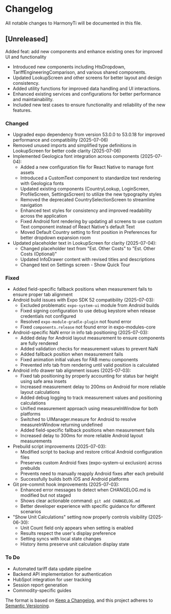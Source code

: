 # Changelog

All notable changes to HarmonyTi will be documented in this file.

## [Unreleased]

Added
feat: add new components and enhance existing ones for improved UI and functionality

- Introduced new components including HtsDropdown, TariffEngineeringComparison, and various shared components.
- Updated LookupScreen and other screens for better layout and design consistency.
- Added utility functions for improved data handling and UI interactions.
- Enhanced existing services and configurations for better performance and maintainability.
- Included new test cases to ensure functionality and reliability of the new features.

### Changed

- Upgraded expo dependency from version 53.0.0 to 53.0.18 for improved performance and compatibility (2025-07-06)
- Removed unused imports and simplified type definitions in LookupScreen for better code clarity (2025-07-06)
- Implemented Geologica font integration across components (2025-07-04):
  - Added a new configuration file for React Native to manage font assets
  - Introduced a CustomText component to standardize text rendering with Geologica fonts
  - Updated existing components (CountryLookup, LoginScreen, ProfileScreen, SettingsScreen) to utilize the new typography styles
  - Removed the deprecated CountrySelectionScreen to streamline navigation
  - Enhanced text styles for consistency and improved readability across the application
  - Fixed Android font rendering by updating all screens to use custom Text component instead of React Native's default Text
  - Moved Default Country setting to first position in Preferences for better dropdown expansion room
- Updated placeholder text in LookupScreen for clarity (2025-07-04):
  - Changed placeholder text from "Est. Other Costs" to "Est. Other Costs (Optional)"
  - Updated InfoDrawer content with revised titles and descriptions
  - Changed text on Settings screen - Show Quick Tour

### Fixed

- Added field-specific fallback positions when measurement fails to ensure proper tab alignment
- Android build issues with Expo SDK 52 compatibility (2025-07-03):
  - Excluded problematic `expo-system-ui` module from Android builds
  - Fixed signing configuration to use debug keystore when release credentials not configured
  - Resolved `expo-module-gradle-plugin` not found error
  - Fixed `components.release` not found error in expo-modules-core
- Android-specific NaN error in info tab positioning (2025-07-03):
  - Added delay for Android layout measurement to ensure components are fully rendered
  - Added validation checks for measurement values to prevent NaN
  - Added fallback position when measurement fails
  - Fixed animation initial values for FAB menu components
  - Prevented info tab from rendering until valid position is calculated
- Android info drawer tab alignment issues (2025-07-03):
  - Fixed tab positioning by properly accounting for status bar height using safe area insets
  - Increased measurement delay to 200ms on Android for more reliable layout calculations
  - Added debug logging to track measurement values and positioning calculations
  - Unified measurement approach using measureInWindow for both platforms
  - Switched to UIManager.measure for Android to resolve measureInWindow returning undefined
  - Added field-specific fallback positions when measurement fails
  - Increased delay to 300ms for more reliable Android layout measurements
- Prebuild script improvements (2025-07-03):
  - Modified script to backup and restore critical Android configuration files
  - Preserves custom Android fixes (expo-system-ui exclusion) across prebuilds
  - Prevents need to manually reapply Android fixes after each prebuild
  - Successfully builds both iOS and Android platforms
- Git pre-commit hook improvements (2025-07-03):
  - Enhanced error messages to detect when CHANGELOG.md is modified but not staged
  - Shows clear actionable command: `git add CHANGELOG.md`
  - Better developer experience with specific guidance for different scenarios
- "Show Unit Calculations" setting now properly controls visibility (2025-06-30):
  - Unit Count field only appears when setting is enabled
  - Results respect the user's display preference
  - Setting syncs with local state changes
  - History items preserve unit calculation display state

### To Do

- Automated tariff data update pipeline
- Backend API implementation for authentication
- HubSpot integration for user tracking
- Session report generation
- Commodity-specific guides

The format is based on [Keep a Changelog](https://keepachangelog.com/en/1.0.0/),
and this project adheres to [Semantic Versioning](https://semver.org/spec/v2.0.0.html).
